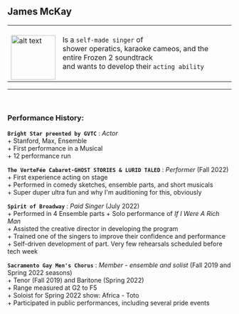 ## James McKay
|||
|:--|:--|
| </br><img src="https://github.com/teejaytiger/teejaytiger/raw/main/images/1659375652561.jpg" alt="alt text" width=100 height=100>| Is a `self-made singer` of </br> shower operatics, karaoke cameos, and the entire Frozen 2 soundtrack </br> and wants to develop their `acting ability`|

---
</br>

### Performance History: 

**`Bright Star preented by GVTC`** : _Actor_ </br> + Stanford, Max, Ensemble </br> + First performance in a Musical </br> + 12 performance run

**`The VerteFée Cabaret-GHOST STORIES & LURID TALED`** : _Performer_ (Fall 2022) </br> + First experience acting on stage </br> + Performed in comedy sketches, ensemble parts, and short musicals </br> + Super duper ultra fun and why I'm auditioning for this, obviously

**`Spirit of Broadway`** : _Paid Singer_ (July 2022) </br> + Performed in 4 Ensemble parts + Solo performance of _If I Were A Rich Man_ </br> + Assisted the creative director in developing the program </br> + Trained one of the singers to improve their confidence and performance </br> + Self-driven development of part. Very few rehearsals scheduled before tech week

**`Sacramento Gay Men's Chorus`** : _Member - ensemble and solist_ (Fall 2019 and Spring 2022 seasons) </br> + Tenor (Fall 2019) and Baritone (Spring 2022) </br> + Range measured at G2 to F5 </br> + Soloist for Spring 2022 show: Africa - Toto </br> + Participated in public performances, including several pride events
